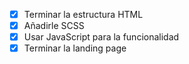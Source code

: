 - [x] Terminar la estructura HTML
- [x] Añadirle SCSS
- [x] Usar JavaScript para la funcionalidad
- [x] Terminar la landing page
